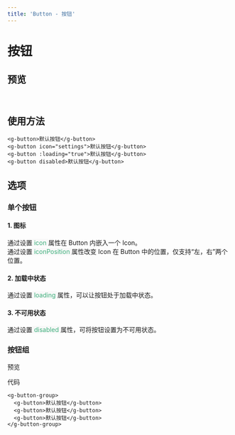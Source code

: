 ```yaml
---
title: 'Button - 按钮'
---
```


# 按钮
## 预览
&nbsp;
<ClientOnly>
  <button-demos></button-demos>
</ClientOnly>

## 使用方法
```vue
<g-button>默认按钮</g-button>
<g-button icon="settings">默认按钮</g-button>
<g-button :loading="true">默认按钮</g-button>
<g-button disabled>默认按钮</g-button>
```
## 选项
### 单个按钮
####  1. 图标
通过设置<span style='color:#3eaf7c;background-color:#F8F8F8'> icon </span>属性在 Button 内嵌入一个 Icon。  
通过设置<span style='color:#3eaf7c;background-color:#F8F8F8'> iconPosition </span>属性改变 Icon 在 Button 中的位置，仅支持“左，右”两个位置。
####  2. 加载中状态
通过设置<span style='color:#3eaf7c;background-color:#F8F8F8'> loading </span>属性，可以让按钮处于加载中状态。
####  3. 不可用状态
通过设置<span style='color:#3eaf7c;background-color:#F8F8F8'> disabled </span>属性，可将按钮设置为不可用状态。

### 按钮组
预览
<ClientOnly>
    <button-group-demo></button-group-demo>
</ClientOnly>

代码
```vue
<g-button-group>
  <g-button>默认按钮</g-button>
  <g-button>默认按钮</g-button>
  <g-button>默认按钮</g-button>
</g-button-group>
```